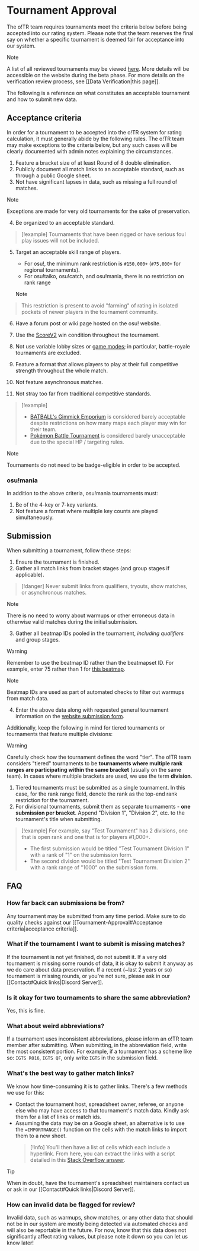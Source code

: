 # Tournament Approval

The o!TR team requires tournaments meet the criteria below before being accepted into our rating system. Please note that the team reserves the final say on whether a specific tournament is deemed fair for acceptance into our system.

> [!note] 
> A list of all reviewed tournaments may be viewed [here](https://docs.google.com/spreadsheets/d/1F6yBKfVQqkusVxoIEEBP9j4l0h52D0tPHODGXQqCau8/edit?usp=sharing). More details will be accessible on the website during the beta phase.
> For more details on the verification review process, see [[Data Verification|this page]].

The following is a reference on what constitutes an acceptable tournament and how to submit new data.

## Acceptance criteria

In order for a tournament to be accepted into the o!TR system for rating calculation, it must generally abide by the following rules. The o!TR team may make exceptions to the criteria below, but any such cases will be clearly documented with admin notes explaining the circumstances.

1. Feature a bracket size of at least Round of 8 double elimination.
2. Publicly document all match links to an acceptable standard, such as through a public Google sheet.
3. Not have significant lapses in data, such as missing a full round of matches.
> [!note]
> Exceptions are made for very old tournaments for the sake of preservation.

4. Be organized to an acceptable standard.
> [!example]
> Tournaments that have been rigged or have serious foul play issues will not be included.

5. Target an acceptable skill range of players.  
   - For osu!, the minimum rank restriction is `#150,000+` (`#75,000+` for regional tournaments).
   - For osu!taiko, osu!catch, and osu!mania, there is no restriction on rank range
   
   > [!note] 
> This restriction is present to avoid "farming" of rating in isolated pockets of newer players in the tournament community.

6. Have a forum post or wiki page hosted on the osu! website.

7. Use the [ScoreV2](https://osu.ppy.sh/wiki/en/Gameplay/Game_modifier/ScoreV2) win condition throughout the tournament.

8. Not use variable lobby sizes or [game modes](https://osu.ppy.sh/wiki/en/Game_mode); in particular, battle-royale tournaments are excluded.

9. Feature a format that allows players to play at their full competitive strength throughout the whole match.

10. Not feature asynchronous matches.

11. Not stray too far from traditional competitive standards.
> [!example]
> - [BATBALL's Gimmick Emporium](https://osu.ppy.sh/community/forums/topics/1767170?n=1) is considered barely acceptable despite restrictions on how many maps each player may win for their team.
> - [Pokémon Battle Tournament](https://osu.ppy.sh/community/forums/topics/1790791?n=1) is considered barely unacceptable due to the special HP / targeting rules.

> [!note]
> Tournaments do not need to be badge-eligible in order to be accepted.

### osu!mania

In addition to the above criteria, osu!mania tournaments must:

1. Be of the 4-key or 7-key variants.
2. Not feature a format where multiple key counts are played simultaneously.

## Submission

When submitting a tournament, follow these steps:

1. Ensure the tournament is finished.
2. Gather all match links from bracket stages (and group stages if applicable).
> [!danger] 
> Never submit links from qualifiers, tryouts, show matches, or asynchronous matches.

   > [!note]
   > There is no need to worry about warmups or other erroneous data in otherwise valid matches during the initial submission.

3. Gather all beatmap IDs pooled in the tournament, *including qualifiers* and group stages.
> [!warning] 
> Remember to use the beatmap ID rather than the beatmapset ID. For example, enter 75 rather than 1 for [this beatmap](https://osu.ppy.sh/beatmapsets/1#osu/75). 

   > [!note] 
   > Beatmap IDs are used as part of automated checks to filter out warmups from match data.

4. Enter the above data along with requested general tournament information on the [website submission form](https://otr.stagec.xyz/submit).

Additionally, keep the following in mind for tiered tournaments or tournaments that feature multiple divisions:

> [!warning]
>  Carefully check how the tournament defines the word "tier". The o!TR team considers "tiered" tournaments to be **tournaments where multiple rank ranges are participating within the same bracket** (usually on the same team). In cases where multiple brackets are used, we use the term **division**.

1. Tiered tournaments must be submitted as a single tournament. In this case, for the rank range field, denote the rank as the top-end rank restriction for the tournament.
2. For divisional tournaments, submit them as separate tournaments - **one submission per bracket**. Append "Division 1", "Division 2", etc. to the tournament's title when submitting.

> [!example] 
> For example, say "Test Tournament" has 2 divisions, one that is open rank and one that is for players #1,000+.
> - The first submission would be titled "Test Tournament Division 1" with a rank of "1" on the submission form.
> - The second division would be titled "Test Tournament Division 2" with a rank range of "1000" on the submission form.

## FAQ

### How far back can submissions be from?

Any tournament may be submitted from any time period. Make sure to do quality checks against our [[Tournament-Approval#Acceptance criteria|acceptance criteria]].

### What if the tournament I want to submit is missing matches?

If the tournament is not yet finished, do not submit it. If a very old tournament is missing some rounds of data, it is okay to submit it anyway as we do care about data preservation. If a recent (~last 2 years or so) tournament is missing rounds, or you're not sure, please ask in our [[Contact#Quick links|Discord Server]].

### Is it okay for two tournaments to share the same abbreviation?

Yes, this is fine.

### What about weird abbreviations?

If a tournament uses inconsistent abbreviations, please inform an o!TR team member after submitting. When submitting, in the abbreviation field, write the most consistent portion. For example, if a tournament has a scheme like so: `IGTS RO16`, `IGTS QF`, only write `IGTS` in the submission field.

### What's the best way to gather match links?

We know how time-consuming it is to gather links. There's a few methods we use for this:

* Contact the tournament host, spreadsheet owner, referee, or anyone else who may have access to that tournament's match data. Kindly ask them for a list of links or match ids.
* Assuming the data may be on a Google sheet, an alternative is to use the `=IMPORTRANGE()` function on the cells with the match links to import them to a new sheet.
   > [!info] 
   > You'll then have a list of cells which each include a hyperlink. From here, you can extract the links with a script detailed in this [Stack Overflow answer](https://stackoverflow.com/a/67206954).

> [!tip] 
> When in doubt, have the tournament's spreadsheet maintainers contact us or ask in our [[Contact#Quick links|Discord Server]].

### How can invalid data be flagged for review?

Invalid data, such as warmups, show matches, or any other data that should not be in our system are mostly being detected via automated checks and will also be reportable in the future. For now, know that this data does not significantly affect rating values, but please note it down so you can let us know later!